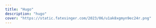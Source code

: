 ```yaml
---
title: "Hugo"
description: "hugo"
cover: "https://static.fatesinger.com/2023/06/u1ak8xgmyn9ec24r.png"
---
```

